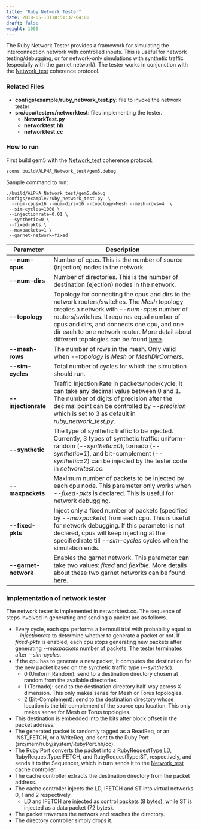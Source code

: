 ```yaml
---
title: "Ruby Network Tester"
date: 2018-05-13T18:51:37-04:00
draft: false
weight: 1000
---
```


The Ruby Network Tester provides a framework for simulating the
interconnection network with controlled inputs. This is useful for
network testing/debugging, or for network-only simulations with
synthetic traffic (especially with the garnet network). The tester works
in conjunction with the [Network_test](Network_test "wikilink")
coherence protocol.

### Related Files

  - **configs/example/ruby_network_test.py**: file to invoke the
    network tester
  - **src/cpu/testers/networktest**: files implementing the tester.
      - **NetworkTest.py**
      - **networktest.hh**
      - **networktest.cc**

### How to run

First build gem5 with the [Network_test](Network_test "wikilink")
coherence protocol:

    scons build/ALPHA_Network_test/gem5.debug

Sample command to
    run:

    ./build/ALPHA_Network_test/gem5.debug configs/example/ruby_network_test.py  \
      --num-cpus=16 --num-dirs=16 --topology=Mesh --mesh-rows=4  \
     --sim-cycles=1000 \
     --injectionrate=0.01 \
     --synthetic=0 \
     --fixed-pkts \
     --maxpackets=1 \
     --garnet-network=fixed

| Parameter            | Description                                                                                                                                                                                                                                                                                                                                                                      |
| -------------------- | -------------------------------------------------------------------------------------------------------------------------------------------------------------------------------------------------------------------------------------------------------------------------------------------------------------------------------------------------------------------------------- |
| **--num-cpus**       | Number of cpus. This is the number of source (injection) nodes in the network.                                                                                                                                                                                                                                                                                                   |
| **--num-dirs**       | Number of directories. This is the number of destination (ejection) nodes in the network.                                                                                                                                                                                                                                                                                        |
| **--topology**       | Topology for connecting the cpus and dirs to the network routers/switches. The *Mesh* topology creates a network with *--num-cpus* number of routers/switches. It requires equal number of cpus and dirs, and connects one cpu, and one dir each to one network router. More detail about different topologies can be found [here](Interconnection_Network#Topology "wikilink"). |
| **--mesh-rows**      | The number of rows in the mesh. Only valid when *--topology* is *Mesh* or *MeshDirCorners*.                                                                                                                                                                                                                                                                                      |
| **--sim-cycles**     | Total number of cycles for which the simulation should run.                                                                                                                                                                                                                                                                                                                      |
| **--injectionrate**  | Traffic Injection Rate in packets/node/cycle. It can take any decimal value between 0 and 1. The number of digits of precision after the decimal point can be controlled by *--precision* which is set to 3 as default in *ruby_network_test.py*.                                                                                                                              |
| **--synthetic**      | The type of synthetic traffic to be injected. Currently, 3 types of synthetic traffic: uniform-random (*--synthetic=0*), tornado (*--synthetic=1*), and bit-complement (*--synthetic=2*) can be injected by the tester code in *networktest.cc*.                                                                                                                                 |
| **--maxpackets**     | Maximum number of packets to be injected by each cpu node. This parameter only works when *--fixed-pkts* is declared. This is useful for network debugging.                                                                                                                                                                                                                      |
| **--fixed-pkts**     | Inject only a fixed number of packets (specified by *--maxpackets*) from each cpu. This is useful for network debugging. If this parameter is not declared, cpus will keep injecting at the specified rate till *--sim-cycles* cycles when the simulation ends.                                                                                                                  |
| **--garnet-network** | Enables the garnet network. This parameter can take two values: *fixed* and *flexible*. More details about these two garnet networks can be found [here](Interconnection_Network#Garnet_Networks "wikilink").                                                                                                                                                                    |

### Implementation of network tester

The network tester is implemented in networktest.cc. The sequence of
steps involved in generating and sending a packet are as follows.

  - Every cycle, each cpu performs a bernouli trial with probability
    equal to *--injectionrate* to determine whether to generate a packet
    or not. If *--fixed-pkts* is enabled, each cpu stops generating new
    packets after generating *--maxpackets* number of packets. The
    tester terminates after *--sim-cycles*.
  - If the cpu has to generate a new packet, it computes the destination
    for the new packet based on the synthetic traffic type
    (*--synthetic*).
      - 0 (Uniform Random): send to a destination directory chosen at
        random from the available directories.
      - 1 (Tornado): send to the destination directory half-way across X
        dimension. This only makes sense for Mesh or Torus topologies.
      - 2 (Bit-Complement): send to the destination directory whose
        location is the bit-complement of the source cpu location. This
        only makes sense for Mesh or Torus topologies.
  - This destination is embedded into the bits after block offset in the
    packet address.
  - The generated packet is randomly tagged as a ReadReq, or an
    INST_FETCH, or a WriteReq, and sent to the Ruby Port
    (src/mem/ruby/system/RubyPort.hh/cc).
  - The Ruby Port converts the packet into a RubyRequestType:LD,
    RubyRequestType:IFETCH, and RubyRequestType:ST, respectively, and
    sends it to the Sequencer, which in turn sends it to the
    [Network_test](Network_test "wikilink") cache controller.
  - The cache controller extracts the destination directory from the
    packet address.
  - The cache controller injects the LD, IFETCH and ST into virtual
    networks 0, 1 and 2 respectively.
      - LD and IFETCH are injected as control packets (8 bytes), while
        ST is injected as a data packet (72 bytes).
  - The packet traverses the network and reaches the directory.
  - The directory controller simply drops it.


